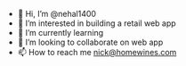 - 👋 Hi, I’m @nehal1400
- 👀 I’m interested in building a retail web app
- 🌱 I’m currently learning 
- 💞️ I’m looking to collaborate on web app 
- 📫 How to reach me nick@homewines.com

<!---
nehal1400/nehal1400 is a ✨ special ✨ repository because its `README.md` (this file) appears on your GitHub profile.
You can click the Preview link to take a look at your changes.
--->

